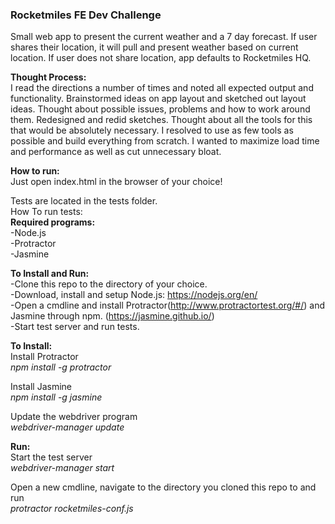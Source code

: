  <b><h3>Rocketmiles FE Dev Challenge</h1></b>
Small web app to present the current weather and a 7 day forecast. If user shares their location, it will pull and present weather based on current location. If user does not share location, app defaults to Rocketmiles HQ.

<b>Thought Process:</b><br>
I read the directions a number of times and noted all expected output and functionality. Brainstormed ideas on app layout and sketched out layout ideas. Thought about possible issues, problems and how to work around them. Redesigned and redid sketches. Thought about all the tools for this that would be absolutely necessary. I resolved to use as few tools as possible and build everything from scratch. I wanted to maximize load time and performance as well as cut unnecessary bloat.

<b>How to run:</b><br>
Just open index.html in the browser of your choice!

Tests are located in the tests folder.<br>
How To run tests:<br>
<b>Required programs:</b><br>
-Node.js<br>
-Protractor<br>
-Jasmine<br>

<b>To Install and Run:</b><br>
-Clone this repo to the directory of your choice.<br>
-Download, install and setup Node.js: https://nodejs.org/en/<br>
-Open a cmdline and install Protractor(http://www.protractortest.org/#/) and Jasmine through npm. (https://jasmine.github.io/)<br>
-Start test server and run tests.

<b>To Install:</b><br>
Install Protractor<br>
<i>npm install -g protractor</i><br>

Install Jasmine<br>
<i>npm install -g jasmine</i><br>

Update the webdriver program<br>
<i>webdriver-manager update</i>

<b>Run:</b><br>
Start the test server<br>
<i>webdriver-manager start</i>

Open a new cmdline, navigate to the directory you cloned this repo to and run<br>
<i>protractor rocketmiles-conf.js</i>
